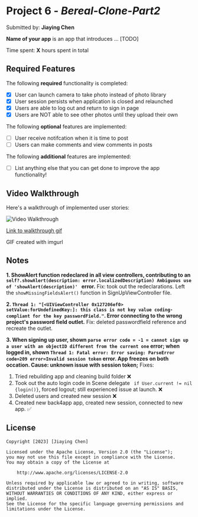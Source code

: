 # Project 6 - *Bereal-Clone-Part2*

Submitted by: **Jiaying Chen**

**Name of your app** is an app that introduces ... [TODO] 

Time spent: **X** hours spent in total

## Required Features

The following **required** functionality is completed:

- [x] User can launch camera to take photo instead of photo library
- [x] User session persists when application is closed and relaunched
- [x] Users are able to log out and return to sign in page
- [x] Users are NOT able to see other photos until they upload their own	
 
The following **optional** features are implemented:

- [ ] User receive notifcation when it is time to post
- [ ] Users can make comments and view comments in posts	

The following **additional** features are implemented:

- [ ] List anything else that you can get done to improve the app functionality!

## Video Walkthrough

Here's a walkthrough of implemented user stories:

<img src='https://i.imgur.com/fOOa7nL.gif' title='Video Walkthrough' width='' alt='Video Walkthrough' />

[Link to walkthrough gif](https://i.imgur.com/fOOa7nL.gif)

GIF created with imgurl 

## Notes

**1. ShowAlert function redeclared in all view controllers, contributing to an ```self?.showAlert(description: error.localizedDescription)
Ambiguous use of 'showAlert(description)' ``` error.**
Fix: took out the redeclarations. Left the ```showMissingFieldsAlert()``` function in SignUpViewController file. 

**2. ```Thread 1: "[<UIViewController 0x127206ef0> setValue:forUndefinedKey:]: this class is not key value coding-compliant for the key passwordField."```. Error connecting to the wrong project's password field outlet.** 
Fix: deleted passwordfield reference and recreate the outlet. 

**3. When signing up user, shown ```parse error code = -1 = cannot sign up a user with an objectID different from the current one``` error; when logged in, shown ```Thread 1: Fatal error: Error saving: ParseError code=209 error=Invalid session token``` error.  App freezes on both occation. 
Cause: unknown issue with session token;** 
Fixes: 
1. Tried rebuilding app and cleaning build folder ❌
2. Took out the auto login code in Scene delegate ``` if User.current != nil {login()}```, forced logout; still experienced issue at launch. ❌
3. Deleted users and created new session ❌
4. Created new back4app app, created new session, connected to new app. ✅

## License

    Copyright [2023] [Jiaying Chen]

    Licensed under the Apache License, Version 2.0 (the "License");
    you may not use this file except in compliance with the License.
    You may obtain a copy of the License at

        http://www.apache.org/licenses/LICENSE-2.0

    Unless required by applicable law or agreed to in writing, software
    distributed under the License is distributed on an "AS IS" BASIS,
    WITHOUT WARRANTIES OR CONDITIONS OF ANY KIND, either express or implied.
    See the License for the specific language governing permissions and
    limitations under the License.

